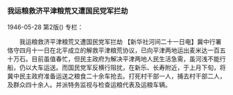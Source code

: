 ### 我运粮救济平津粮荒又遭国民党军拦劫

1946-05-28
第2版()
专栏：

　　我运粮救济平津粮荒又遭国民党军拦劫
    【新华社河间二十一日电】冀中行署恪守四月十一日在北平成立的解救平津粮荒协议，已向平津两地运出麦米达一百五十万石。目前虽值春忙，但民主政府为解决平津两地人民生活急需，虽河浅不能行船，仍以大车运送。而国民党军反横行阻扰，在新乐、长寿附近，于上月下旬，将冀中民主政府准备运送之粮食二十余车抢去。打死村干部一人，捕去村干部二人，及群众四十余人。并派特务监视与检查运粮代表及运粮车辆。
